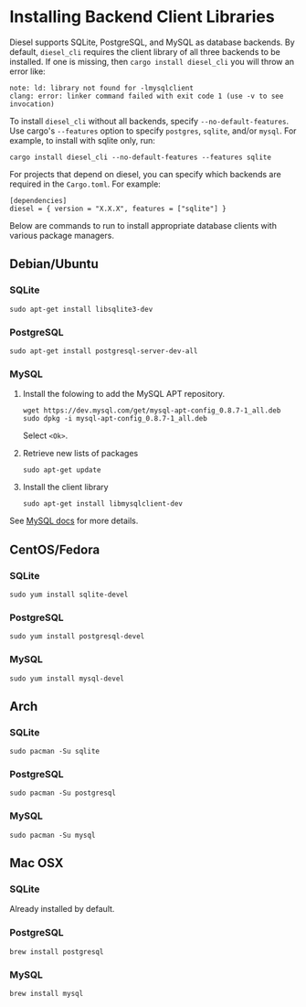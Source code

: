 # Installing Backend Client Libraries

Diesel supports SQLite, PostgreSQL, and MySQL as database backends.
By default, `diesel_cli`
requires the client library of all three backends to be installed.
If one is missing, then `cargo install diesel_cli` you will throw an error like:

```
note: ld: library not found for -lmysqlclient
clang: error: linker command failed with exit code 1 (use -v to see invocation)
```

To install `diesel_cli` without all backends,
specify `--no-default-features`.
Use cargo's `--features` option to specify `postgres`, `sqlite`, and/or `mysql`.
For example, to install with sqlite only, run:

```
cargo install diesel_cli --no-default-features --features sqlite
```

For projects that depend on diesel,
you can specify which backends are required in the `Cargo.toml`.
For example:

```
[dependencies]
diesel = { version = "X.X.X", features = ["sqlite"] }
```

Below are commands to run
to install appropriate database clients
with various package managers.

## Debian/Ubuntu

### SQLite

`sudo apt-get install libsqlite3-dev`

### PostgreSQL

`sudo apt-get install postgresql-server-dev-all`

### MySQL

1. Install the folowing to add the MySQL APT repository. 

    ```
    wget https://dev.mysql.com/get/mysql-apt-config_0.8.7-1_all.deb
    sudo dpkg -i mysql-apt-config_0.8.7-1_all.deb
    ```

    Select `<Ok>`.

2. Retrieve new lists of packages

    ```
    sudo apt-get update
    ```

3. Install the client library

    ```
    sudo apt-get install libmysqlclient-dev
    ```

See [MySQL docs](https://dev.mysql.com/doc/mysql-apt-repo-quick-guide/en/) for more details.

## CentOS/Fedora
### SQLite

`sudo yum install sqlite-devel`

### PostgreSQL

`sudo yum install postgresql-devel`

### MySQL

`sudo yum install mysql-devel`

## Arch
### SQLite

`sudo pacman -Su sqlite`

### PostgreSQL

`sudo pacman -Su postgresql`

### MySQL

`sudo pacman -Su mysql`

## Mac OSX 
### SQLite
Already installed by default.
### PostgreSQL

`brew install postgresql`

### MySQL

`brew install mysql`
